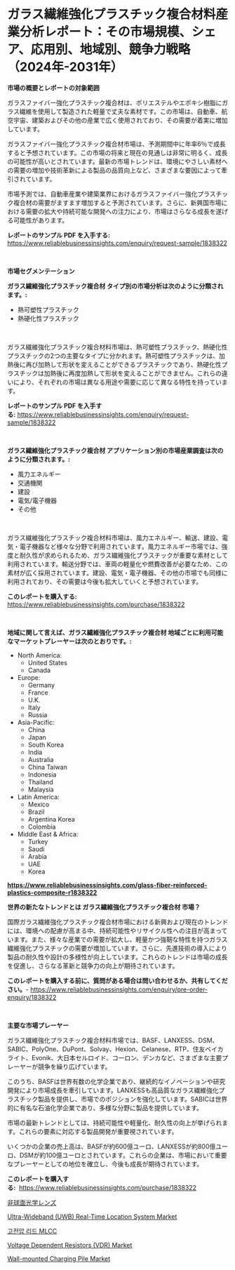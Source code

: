 <p><h1>ガラス繊維強化プラスチック複合材料産業分析レポート：その市場規模、シェア、応用別、地域別、競争力戦略（2024年-2031年）</h1></p><p><strong>市場の概要とレポートの対象範囲</strong></p>
<p><p>ガラスファイバー強化プラスチック複合材は、ポリエステルやエポキシ樹脂にガラス繊維を使用して製造された軽量で丈夫な素材です。この市場は、自動車、航空宇宙、建築およびその他の産業で広く使用されており、その需要が着実に増加しています。</p><p>ガラスファイバー強化プラスチック複合材市場は、予測期間中に年率6％で成長すると予想されています。この市場の将来と現在の見通しは非常に明るく、成長の可能性が高いとされています。最新の市場トレンドは、環境にやさしい素材への需要の増加や技術革新による製品の品質向上など、さまざまな要因によって牽引されています。</p><p>市場予測では、自動車産業や建築業界におけるガラスファイバー強化プラスチック複合材の需要がますます増加すると予測されています。さらに、新興国市場における需要の拡大や持続可能な開発への注力により、市場はさらなる成長を遂げる可能性があります。</p></p>
<p><strong>レポートのサンプル PDF を入手する:</strong> <a href="https://www.reliablebusinessinsights.com/enquiry/request-sample/1838322">https://www.reliablebusinessinsights.com/enquiry/request-sample/1838322</a></p>
<p>&nbsp;</p>
<p><strong>市場セグメンテーション</strong></p>
<p><strong>ガラス繊維強化プラスチック複合材 タイプ別の市場分析は次のように分類されます。:</strong></p>
<p><ul><li>熱可塑性プラスチック</li><li>熱硬化性プラスチック</li></ul></p>
<p>&nbsp;</p>
<p><p>ガラス繊維強化プラスチック複合材料市場は、熱可塑性プラスチック、熱硬化性プラスチックの2つの主要なタイプに分かれます。熱可塑性プラスチックは、加熱後に再び加熱して形状を変えることができるプラスチックであり、熱硬化性プラスチックは加熱後に再度加熱して形状を変えることができません。これらの違いにより、それぞれの市場は異なる用途や需要に応じて異なる特性を持っています。</p></p>
<p><strong>レポートのサンプル PDF を入手する:</strong>&nbsp;<a href="https://www.reliablebusinessinsights.com/enquiry/request-sample/1838322">https://www.reliablebusinessinsights.com/enquiry/request-sample/1838322</a></p>
<p>&nbsp;</p>
<p><strong> ガラス繊維強化プラスチック複合材 アプリケーション別の市場産業調査は次のように分類されます。:</strong></p>
<p><ul><li>風力エネルギー</li><li>交通機関</li><li>建設</li><li>電気/電子機器</li><li>その他</li></ul></p>
<p>&nbsp;</p>
<p><p>ガラス繊維強化プラスチック複合材料市場は、風力エネルギー、輸送、建設、電気・電子機器など様々な分野で利用されています。風力エネルギー市場では、強度と耐久性が求められるため、ガラス繊維強化プラスチックが重要な素材として利用されています。輸送分野では、車両の軽量化や燃費改善が必要なため、この素材が広く採用されています。建設、電気・電子機器、その他の市場でも同様に利用されており、その需要は今後も拡大していくと予想されています。</p></p>
<p><strong>このレポートを購入する:</strong>&nbsp; <a href="https://www.reliablebusinessinsights.com/purchase/1838322">https://www.reliablebusinessinsights.com/purchase/1838322</a></p>
<p>&nbsp;</p>
<p><strong>地域に関して言えば、ガラス繊維強化プラスチック複合材 地域ごとに利用可能なマーケットプレーヤーは次のとおりです。:</strong></p>
<p><ul>
    <li>
        North America:
        <ul>
            <li>United States</li>
            <li>Canada</li>
        </ul>
    </li>
    <li>
        Europe:
        <ul>
            <li>Germany</li>
            <li>France</li>
            <li>U.K.</li>
            <li>Italy</li>
            <li>Russia</li>
        </ul>
    </li>
    <li>
        Asia-Pacific:
        <ul>
            <li>China</li>
            <li>Japan</li>
            <li>South Korea</li>
            <li>India</li>
            <li>Australia</li>
            <li>China Taiwan</li>
            <li>Indonesia</li>
            <li>Thailand</li>
            <li>Malaysia</li>
        </ul>
    </li>
    <li>
        Latin America:
        <ul>
            <li>Mexico</li>
            <li>Brazil</li>
            <li>Argentina Korea</li>
            <li>Colombia</li>
        </ul>
    </li>
    <li>
        Middle East & Africa:
        <ul>
            <li>Turkey</li>
            <li>Saudi</li>
            <li>Arabia</li>
            <li>UAE</li>
            <li>Korea</li>
        </ul>
    </li>
    </ul></p>
<p><strong><a href="https://www.reliablebusinessinsights.com/glass-fiber-reinforced-plastics-composite-r1838322">https://www.reliablebusinessinsights.com/glass-fiber-reinforced-plastics-composite-r1838322</a></strong>&nbsp;</p>
<p><strong>世界の新たなトレンドとは ガラス繊維強化プラスチック複合材 市場？</strong></p>
<p><p>国際ガラス繊維強化プラスチック複合材市場における新興および現在のトレンドには、環境への配慮が高まる中、持続可能性やリサイクル性への注目が高まっています。また、様々な産業での需要が拡大し、軽量かつ強靭な特性を持つガラス繊維強化プラスチックの需要が増加しています。さらに、先進技術の導入により製品の耐久性や設計の多様性が向上しています。これらのトレンドは市場の成長を促進し、さらなる革新と競争力の向上が期待されています。</p></p>
<p><strong>このレポートを購入する前に、質問がある場合は問い合わせるか、共有してください。</strong>- <a href="https://www.reliablebusinessinsights.com/enquiry/pre-order-enquiry/1838322">https://www.reliablebusinessinsights.com/enquiry/pre-order-enquiry/1838322</a></p>
<p>&nbsp;</p>
<p><strong>主要な市場プレーヤー</strong></p>
<p><p>ガラス繊維強化プラスチック複合材料市場では、BASF、LANXESS、DSM、SABIC、PolyOne、DuPont、Solvay、Hexion、Celanese、RTP、住友ベイカライト、Evonik、大日本セルロイド、コーロン、デンカなど、さまざまな主要プレーヤーが競争を繰り広げています。</p><p>このうち、BASFは世界有数の化学企業であり、継続的なイノベーションや研究開発により市場成長を牽引しています。LANXESSも高品質なガラス繊維強化プラスチック製品を提供し、市場でのポジションを強化しています。SABICは世界的に有名な石油化学企業であり、多様な分野に製品を提供しています。</p><p>市場の最新トレンドとしては、持続可能性や軽量化、耐久性の向上が挙げられます。これらの要素に対応する製品開発が重要視されています。</p><p>いくつかの企業の売上高は、BASFが約600億ユーロ、LANXESSが約800億ユーロ、DSMが約100億ユーロとされています。これらの企業は、市場において重要なプレーヤーとしての地位を確立し、今後も成長が期待されています。</p></p>
<p><strong>このレポートを購入する:</strong>&nbsp;&nbsp;<a href="https://www.reliablebusinessinsights.com/purchase/1838322">https://www.reliablebusinessinsights.com/purchase/1838322</a></p>
<p><p><a href="https://github.com/GregorioOKeefe2023/Market-Research-Report-List-1/blob/main/1860341104723.md">非球面光学レンズ</a></p><p><a href="https://github.com/RosemarieLeffler2023/Market-Research-Report-List-1/blob/main/ultra-wideband-uwb-real-time-location-system-market.md">Ultra-Wideband (UWB) Real-Time Location System Market</a></p><p><a href="https://github.com/mduzzalmduzzal601/Market-Research-Report-List-1/blob/main/207811498227.md">고전압 리드 MLCC</a></p><p><a href="https://issuu.com/reportprime-2/docs/voltage-dependent-resistors-vdr-market-size-2030.p">Voltage Dependent Resistors (VDR) Market</a></p><p><a href="https://github.com/susanjprice2023/Market-Research-Report-List-1/blob/main/wall-mounted-charging-pile-market.md">Wall-mounted Charging Pile Market</a></p></p>